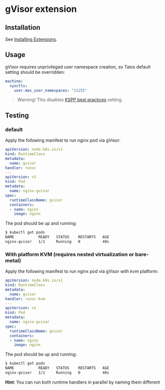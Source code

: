 # gVisor extension

## Installation

See [Installing Extensions](https://github.com/siderolabs/extensions#installing-extensions).

## Usage

gVisor requires unprivileged user namespace creation, so Talos default setting
should be overridden:

```yaml
machine:
  sysctls:
    user.max_user_namespaces: "11255"
```

> Warning! This disables [KSPP best practices](https://kspp.github.io/Recommended_Settings#sysctls) setting.

## Testing

### default

Apply the following manifest to run nginx pod via gVisor:

```yaml
apiVersion: node.k8s.io/v1
kind: RuntimeClass
metadata:
  name: gvisor
handler: runsc
---
apiVersion: v1
kind: Pod
metadata:
  name: nginx-gvisor
spec:
  runtimeClassName: gvisor
  containers:
  - name: nginx
    image: nginx
```

The pod should be up and running:

```bash
$ kubectl get pods
NAME           READY   STATUS    RESTARTS   AGE
nginx-gvisor   1/1     Running   0          40s
```

### With platform KVM (requires nested virtualization or bare-metal)

Apply the following manifest to run nginx pod via gVisor with kvm platform:

```yaml
apiVersion: node.k8s.io/v1
kind: RuntimeClass
metadata:
  name: gvisor
handler: runsc-kvm
---
apiVersion: v1
kind: Pod
metadata:
  name: nginx-gvisor
spec:
  runtimeClassName: gvisor
  containers:
  - name: nginx
    image: nginx
```
The pod should be up and running:

```bash
$ kubectl get pods
NAME           READY   STATUS    RESTARTS   AGE
nginx-gvisor   1/1     Running   0          40s
```

**Hint**: You can run both runtime handlers in parallel by naming them different
